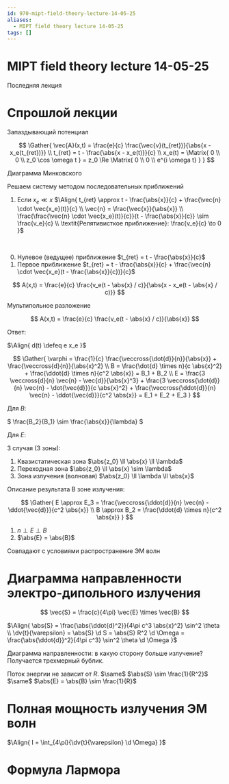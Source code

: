 ```yaml
---
id: 970-mipt-field-theory-lecture-14-05-25
aliases:
  - MIPT field theory lecture 14-05-25
tags: []
---
```


# MIPT field theory lecture 14-05-25

Последняя лекция

# Спрошлой лекции

Запаздывающий потенциал

$$
\Gather{
\vec{A}(x,t) = \frac{e}{c} \frac{\vec{v}(t_{ret})}{\abs{x - x_e(t_{ret})}} \\
t_{ret} = t - \frac{\abs{x - x_e(t)}}{c} \\
x_e(t) = \Matrix{
0 \\ 0 \\ z_0 \cos \omega t
} = z_0 \Re \Matrix{
0 \\ 0 \\ e^{i \omega t}
}
}
$$

Диаграмма Минковского

Решаем систему методом последовательных приближений

1. Если $x_e \ll x$
   $\Align{
t_{ret} \approx t - \frac{\abs{x}}{c} + \frac{\vec{n} \cdot \vec{x_e}(t)}{c} \\
\vec{n} = \frac{\vec{x}}{\abs{x}} \\
\frac{\frac{\vec{n} \cdot \vec{x_e}(t)}{c}}{t - \frac{\abs{x}}{c}} \sim \frac{v_e}{c} \\
\textit{Релятивисткое приближение}: \frac{v_e}{c} \to 0
}$

<br>

0. Нулевое (ведущее) приближение $t_{ret} = t - \frac{\abs{x}}{c}$
1. Первое приближение $t_{ret} = t - \frac{\abs{x}}{c} + \frac{\vec{n} \cdot \vec{x_e}(t - \frac{\abs{x}}{c})}{c}$

$$
A(x,t) = \frac{e}{c} \frac{v_e(t - \abs{x} / c)}{\abs{x - x_e(t - \abs{x} / c)}}
$$

Мультипольное разложение

$$
A(x,t) = \frac{e}{c} \frac{v_e(t - \abs{x} / c)}{\abs{x}}
$$

Ответ:

$\Align{
d(t) \defeq e x_e
}$

$$
\Gather{
\varphi = \frac{1}{c} \frac{\veccross{\dot{d}}{n}}{\abs{x}} + \frac{\veccross{d}{n}}{\abs{x}^2} \\
B =
\frac{\dot{d} \times n}{c \abs{x}^2} +
\frac{\ddot{d} \times n}{c^2 \abs{x}} =
B_1 + B_2 \\
E =
\frac{3 \veccross{d}{n} \vec{n} - \vec{d}}{\abs{x}^3} +
\frac{3 \veccross{\dot{d}}{n} \vec{n} - \dot{\vec{d}}}{c \abs{x}^2} +
\frac{\veccross{\ddot{d}}{n} \vec{n} - \ddot{\vec{d}}}{c^2 \abs{x}} =
E_1 + E_2 + E_3
}
$$

Для $B$:

$
\frac{B_2}{B_1} \sim \frac{\abs{x}}{\lambda}
$

Для $E$:

3 случая (3 зоны):

1. Квазистатическая зона $\abs{z_0} \ll \abs{x} \ll \lambda$
2. Переходная зона $\abs{z_0} \ll \abs{x} \sim \lambda$
3. Зона излучения (волновая) $\abs{z_0} \ll \lambda \ll \abs{x}$

Описание результата
В зоне излучения:

$$
\Gather{
E \approx E_3 = \frac{\veccross{\ddot{d}}{n} \vec{n} - \ddot{\vec{d}}}{c^2 \abs{x}} \\
B \approx B_2 = \frac{\ddot{d} \times n}{c^2 \abs{x}}
}
$$

1. $n \perp E \perp B$
2. $\abs{E} = \abs{B}$

Совпадают с условиями распространение ЭМ волн

# Диаграмма направленности электро-дипольного излучения

$$
\vec{S} = \frac{c}{4\pi} \vec{E} \times \vec{B}
$$

$\Align{
\abs{S} = \frac{\abs{\ddot{d}^2}}{4\pi c^3 \abs{x}^2} \sin^2 \theta \\
\dv{t}{\varepsilon} = \abs{S} \d S = \abs{S} R^2 \d \Omega = \frac{\abs{\ddot{d}}^2}{4\pi c^3} \sin^2 \theta \d \Omega
}$

Диаграмма направленности: в какую сторону больше излучение?
Получается трехмерный бублик.

Поток энергии не зависит от $R$.
$\same$
$\abs{S} \sim \frac{1}{R^2}$
$\same$
$\abs{E} = \abs{B} \sim \frac{1}{R}$

# Полная мощность излучения ЭМ волн

$\Align{
I = \int_{4\pi}{\dv{t}{\varepsilon} \d \Omega}
}$

# Формула Лармора
